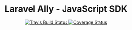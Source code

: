 <h1 align="center">Laravel Ally - JavaScript SDK</h1>
<p align="center">
    <a href='https://travis-ci.org/ZapsterStudios/Ally-JS-SDK'>
        <img src='https://travis-ci.org/ZapsterStudios/Ally-JS-SDK.svg?branch=master' alt='Travis Build Status'>
    </a>
    <a href='https://coveralls.io/github/ZapsterStudios/Ally-JS-SDK?branch=master'>
        <img src='https://coveralls.io/repos/github/ZapsterStudios/Ally-JS-SDK/badge.svg?branch=master' alt='Coverage Status'>
    </a>
</p>